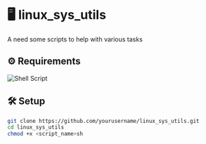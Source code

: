 # 🖥️ linux_sys_utils

A need some scripts to help with various tasks

## ⚙️ Requirements

![Shell Script](https://img.shields.io/badge/script-bash-blue)

## 🛠️ Setup

```bash
git clone https://github.com/yourusername/linux_sys_utils.git
cd linux_sys_utils
chmod +x <script_name>sh
